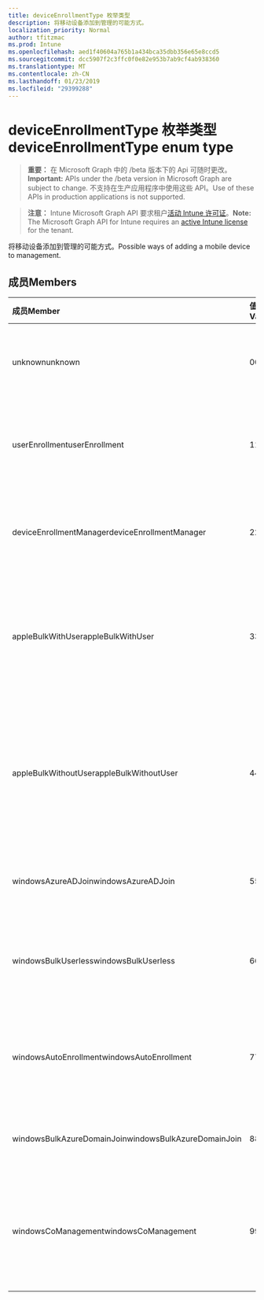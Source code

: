 ```yaml
---
title: deviceEnrollmentType 枚举类型
description: 将移动设备添加到管理的可能方式。
localization_priority: Normal
author: tfitzmac
ms.prod: Intune
ms.openlocfilehash: aed1f40604a765b1a434bca35dbb356e65e8ccd5
ms.sourcegitcommit: dcc5907f2c3ffc0f0e82e953b7ab9cf4ab938360
ms.translationtype: MT
ms.contentlocale: zh-CN
ms.lasthandoff: 01/23/2019
ms.locfileid: "29399288"
---
```

# <a name="deviceenrollmenttype-enum-type"></a><span data-ttu-id="6ca2e-103">deviceEnrollmentType 枚举类型</span><span class="sxs-lookup"><span data-stu-id="6ca2e-103">deviceEnrollmentType enum type</span></span>

> <span data-ttu-id="6ca2e-104">**重要：** 在 Microsoft Graph 中的 /beta 版本下的 Api 可随时更改。</span><span class="sxs-lookup"><span data-stu-id="6ca2e-104">**Important:** APIs under the /beta version in Microsoft Graph are subject to change.</span></span> <span data-ttu-id="6ca2e-105">不支持在生产应用程序中使用这些 API。</span><span class="sxs-lookup"><span data-stu-id="6ca2e-105">Use of these APIs in production applications is not supported.</span></span>

> <span data-ttu-id="6ca2e-106">**注意：** Intune Microsoft Graph API 要求租户[活动 Intune 许可证](https://go.microsoft.com/fwlink/?linkid=839381)。</span><span class="sxs-lookup"><span data-stu-id="6ca2e-106">**Note:** The Microsoft Graph API for Intune requires an [active Intune license](https://go.microsoft.com/fwlink/?linkid=839381) for the tenant.</span></span>

<span data-ttu-id="6ca2e-107">将移动设备添加到管理的可能方式。</span><span class="sxs-lookup"><span data-stu-id="6ca2e-107">Possible ways of adding a mobile device to management.</span></span>

## <a name="members"></a><span data-ttu-id="6ca2e-108">成员</span><span class="sxs-lookup"><span data-stu-id="6ca2e-108">Members</span></span>
|<span data-ttu-id="6ca2e-109">成员</span><span class="sxs-lookup"><span data-stu-id="6ca2e-109">Member</span></span>|<span data-ttu-id="6ca2e-110">值</span><span class="sxs-lookup"><span data-stu-id="6ca2e-110">Value</span></span>|<span data-ttu-id="6ca2e-111">说明</span><span class="sxs-lookup"><span data-stu-id="6ca2e-111">Description</span></span>|
|:---|:---|:---|
|<span data-ttu-id="6ca2e-112">unknown</span><span class="sxs-lookup"><span data-stu-id="6ca2e-112">unknown</span></span>|<span data-ttu-id="6ca2e-113">0</span><span class="sxs-lookup"><span data-stu-id="6ca2e-113">0</span></span>|<span data-ttu-id="6ca2e-114">默认值，注册类型不是收集的。</span><span class="sxs-lookup"><span data-stu-id="6ca2e-114">Default value, enrollment type was not collected.</span></span>|
|<span data-ttu-id="6ca2e-115">userEnrollment</span><span class="sxs-lookup"><span data-stu-id="6ca2e-115">userEnrollment</span></span>|<span data-ttu-id="6ca2e-116">1</span><span class="sxs-lookup"><span data-stu-id="6ca2e-116">1</span></span>|<span data-ttu-id="6ca2e-117">通过 BYOD 通道用户驱动的注册。</span><span class="sxs-lookup"><span data-stu-id="6ca2e-117">User driven enrollment through BYOD channel.</span></span>|
|<span data-ttu-id="6ca2e-118">deviceEnrollmentManager</span><span class="sxs-lookup"><span data-stu-id="6ca2e-118">deviceEnrollmentManager</span></span>|<span data-ttu-id="6ca2e-119">2</span><span class="sxs-lookup"><span data-stu-id="6ca2e-119">2</span></span>|<span data-ttu-id="6ca2e-120">用户注册使用设备注册管理器帐户。</span><span class="sxs-lookup"><span data-stu-id="6ca2e-120">User enrollment with a device enrollment manager account.</span></span>|
|<span data-ttu-id="6ca2e-121">appleBulkWithUser</span><span class="sxs-lookup"><span data-stu-id="6ca2e-121">appleBulkWithUser</span></span>|<span data-ttu-id="6ca2e-122">3</span><span class="sxs-lookup"><span data-stu-id="6ca2e-122">3</span></span>|<span data-ttu-id="6ca2e-123">与用户质询 Apple 批量注册。</span><span class="sxs-lookup"><span data-stu-id="6ca2e-123">Apple bulk enrollment with user challenge.</span></span> <span data-ttu-id="6ca2e-124">(DEP，Apple 配置器)</span><span class="sxs-lookup"><span data-stu-id="6ca2e-124">(DEP, Apple Configurator)</span></span>|
|<span data-ttu-id="6ca2e-125">appleBulkWithoutUser</span><span class="sxs-lookup"><span data-stu-id="6ca2e-125">appleBulkWithoutUser</span></span>|<span data-ttu-id="6ca2e-126">4</span><span class="sxs-lookup"><span data-stu-id="6ca2e-126">4</span></span>|<span data-ttu-id="6ca2e-127">没有用户质询 Apple 批量注册。</span><span class="sxs-lookup"><span data-stu-id="6ca2e-127">Apple bulk enrollment without user challenge.</span></span> <span data-ttu-id="6ca2e-128">（DEP，Apple 配置器移动配置）</span><span class="sxs-lookup"><span data-stu-id="6ca2e-128">(DEP, Apple Configurator, Mobile Config)</span></span>|
|<span data-ttu-id="6ca2e-129">windowsAzureADJoin</span><span class="sxs-lookup"><span data-stu-id="6ca2e-129">windowsAzureADJoin</span></span>|<span data-ttu-id="6ca2e-130">5</span><span class="sxs-lookup"><span data-stu-id="6ca2e-130">5</span></span>|<span data-ttu-id="6ca2e-131">Windows Azure AD 10 加入。</span><span class="sxs-lookup"><span data-stu-id="6ca2e-131">Windows 10 Azure AD Join.</span></span>|
|<span data-ttu-id="6ca2e-132">windowsBulkUserless</span><span class="sxs-lookup"><span data-stu-id="6ca2e-132">windowsBulkUserless</span></span>|<span data-ttu-id="6ca2e-133">6</span><span class="sxs-lookup"><span data-stu-id="6ca2e-133">6</span></span>|<span data-ttu-id="6ca2e-134">Windows 10 批量注册通过 ICD 证书。</span><span class="sxs-lookup"><span data-stu-id="6ca2e-134">Windows 10 Bulk enrollment through ICD with certificate.</span></span>|
|<span data-ttu-id="6ca2e-135">windowsAutoEnrollment</span><span class="sxs-lookup"><span data-stu-id="6ca2e-135">windowsAutoEnrollment</span></span>|<span data-ttu-id="6ca2e-136">7</span><span class="sxs-lookup"><span data-stu-id="6ca2e-136">7</span></span>|<span data-ttu-id="6ca2e-137">Windows 10 自动注册。</span><span class="sxs-lookup"><span data-stu-id="6ca2e-137">Windows 10 automatic enrollment.</span></span> <span data-ttu-id="6ca2e-138">（添加工作帐户）</span><span class="sxs-lookup"><span data-stu-id="6ca2e-138">(Add work account)</span></span>|
|<span data-ttu-id="6ca2e-139">windowsBulkAzureDomainJoin</span><span class="sxs-lookup"><span data-stu-id="6ca2e-139">windowsBulkAzureDomainJoin</span></span>|<span data-ttu-id="6ca2e-140">8</span><span class="sxs-lookup"><span data-stu-id="6ca2e-140">8</span></span>|<span data-ttu-id="6ca2e-141">Windows 10 批量 Azure AD 加入。</span><span class="sxs-lookup"><span data-stu-id="6ca2e-141">Windows 10 bulk Azure AD Join.</span></span>|
|<span data-ttu-id="6ca2e-142">windowsCoManagement</span><span class="sxs-lookup"><span data-stu-id="6ca2e-142">windowsCoManagement</span></span>|<span data-ttu-id="6ca2e-143">9</span><span class="sxs-lookup"><span data-stu-id="6ca2e-143">9</span></span>|<span data-ttu-id="6ca2e-144">由自动执行某些操作或组策略触发 Windows 10 共同管理。</span><span class="sxs-lookup"><span data-stu-id="6ca2e-144">Windows 10 Co-Management triggered by AutoPilot or Group Policy.</span></span>|




